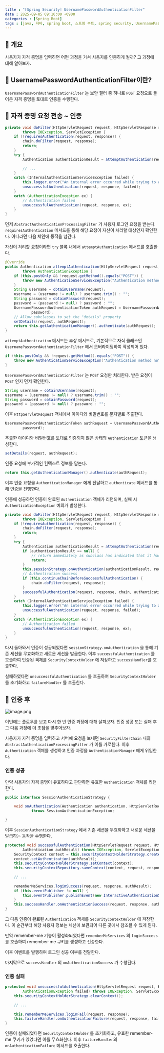 ```yaml
---
title : "[Spring Security] UsernamePasswordAuthenticationFilter"
date : 2025-09-05 09:10:00 +0900
categories : [Spring Boot]
tags : [java, 자바, spring boot, 스프링 부트, spring security, UsernamePasswordAuthenticationFilter]
---
```


## 📌 개요

사용자가 자격 증명을 입력하면 어떤 과정을 거쳐 사용자를 인증하게 될까? 그 과정에 대해 알아보자.

## 📌 UsernamePasswordAuthenticationFilter이란?

`UsernamePasswordAuthenticationFilter` 는 보안 필터 중 하나로 `POST` 요청으로 들어온 자격 증명을 토대로 인증을 수행한다.

## 📌 자격 증명 요청 전송 ~ 인증

```java
private void doFilter(HttpServletRequest request, HttpServletResponse response, FilterChain chain)
		throws IOException, ServletException {
	if (!requiresAuthentication(request, response)) {
		chain.doFilter(request, response);
		return;
	}
	try {
		Authentication authenticationResult = attemptAuthentication(request, response);
		
		// ...
	}
	catch (InternalAuthenticationServiceException failed) {
		this.logger.error("An internal error occurred while trying to authenticate the user.", failed);
		unsuccessfulAuthentication(request, response, failed);
	}
	catch (AuthenticationException ex) {
		// Authentication failed
		unsuccessfulAuthentication(request, response, ex);
	}
}
```

먼저 `AbstractAuthenticationProcessingFilter` 가 사용자 로그인 요청을 받는다. `requiresAuthentication` 메서드를 통해 해당 요청이 자신이 처리할 대상인지 확인한다. 아니라면 다음 체인에 동작을 넘긴다.

자신이 처리할 요청이라면 `try` 블록 내에서 `attemptAuthentication` 메서드를 호출한다.

```java
@Override
public Authentication attemptAuthentication(HttpServletRequest request, HttpServletResponse response)
		throws AuthenticationException {
	if (this.postOnly && !request.getMethod().equals("POST")) {
		throw new AuthenticationServiceException("Authentication method not supported: " + request.getMethod());
	}
	String username = obtainUsername(request);
	username = (username != null) ? username.trim() : "";
	String password = obtainPassword(request);
	password = (password != null) ? password : "";
	UsernamePasswordAuthenticationToken authRequest = UsernamePasswordAuthenticationToken.unauthenticated(username,
			password);
	// Allow subclasses to set the "details" property
	setDetails(request, authRequest);
	return this.getAuthenticationManager().authenticate(authRequest);
}
```

`attemptAuthentication` 메서드는 추상 메서드로, 기본적으로 자식 클래스인 `UsernamePasswordAuthenticationFilter` 에서 오버라이딩하여 작성되어 있다.

```java
if (this.postOnly && !request.getMethod().equals("POST")) {
	throw new AuthenticationServiceException("Authentication method not supported: " + request.getMethod());
}
```

`UsernamePasswordAuthenticationFilter` 는 `POST` 요청만 처리한다. 받은 요청이 `POST` 인지 먼저 확인한다.

```java
String username = obtainUsername(request);
username = (username != null) ? username.trim() : "";
String password = obtainPassword(request);
password = (password != null) ? password : "";
```

이후 `HttpServletRequest` 객체에서 아이디와 비밀번호를 문자열로 추출한다.

```java
UsernamePasswordAuthenticationToken authRequest = UsernamePasswordAuthenticationToken.unauthenticated(username,
		password);
```

추출한 아이디와 비밀번호를 토대로 인증되지 않은 상태의 `Authentication` 토큰을 생성한다.

```java
setDetails(request, authRequest);
```

인증 요청에 부가적인 컨텍스트 정보를 담는다.

```java
return this.getAuthenticationManager().authenticate(authRequest);
```

이후 인증 요청을 `AuthenticationManager` 에게 전달하고 `authenticate` 메서드를 통해 인증을 진행한다.

인증에 성공하면 인증이 완료된 `Authentication` 객체가 리턴되며, 실패 시 `AuthenticationException` 예외가 발생한다.

```java
private void doFilter(HttpServletRequest request, HttpServletResponse response, FilterChain chain)
		throws IOException, ServletException {
	if (!requiresAuthentication(request, response)) {
		chain.doFilter(request, response);
		return;
	}
	try {
		Authentication authenticationResult = attemptAuthentication(request, response);
		if (authenticationResult == null) {
			// return immediately as subclass has indicated that it hasn't completed
			return;
		}
		this.sessionStrategy.onAuthentication(authenticationResult, request, response);
		// Authentication success
		if (this.continueChainBeforeSuccessfulAuthentication) {
			chain.doFilter(request, response);
		}
		successfulAuthentication(request, response, chain, authenticationResult);
	}
	catch (InternalAuthenticationServiceException failed) {
		this.logger.error("An internal error occurred while trying to authenticate the user.", failed);
		unsuccessfulAuthentication(request, response, failed);
	}
	catch (AuthenticationException ex) {
		// Authentication failed
		unsuccessfulAuthentication(request, response, ex);
	}
}
```

다시 돌아와서 인증이 성공되었다면 `sessionStrategy.onAuthentication` 을 통해 기존 세션을 무효화하고 새로운 세션을 발급한다. 이후 `successfulAuthentication` 를 호출하여 인증된 객체를 `SecurityContextHolder` 에 저장하고 `successHandler`를 호출한다.

실패하였다면 `unsuccessfulAuthentication` 를 호출하여 `SecurityContextHolder` 를 초기화하고 `failureHandler` 를 호출한다.

## 📌 인증 후

![image.png](assets/img/spring-security/4.png)

이번에는 플로우를 보고 다시 한 번 인증 과정에 대해 살펴보자. 인증 성공 또는 실패 후 그 다음 과정에 더 초점을 맞추어보자.

사용자가 자격 증명을 입력하고 서버에 요청을 보내면 `SecurityFilterChain` 내의 `AbstractAuthenticationProcessingFilter` 가 이를 가로챈다. 이후 `Authentication` 객체를 생성하고 인증 과정을 `AuthenticationManager` 에게 위임한다.

### 인증 성공

만약 사용자의 자격 증명이 유효하다고 판단하면 유효한 `Authentication` 객체를 리턴한다.

```java
public interface SessionAuthenticationStrategy {

	void onAuthentication(Authentication authentication, HttpServletRequest request, HttpServletResponse response)
			throws SessionAuthenticationException;

}
```

이후 `SessionAuthenticationStrategy` 에서 기존 세션을 무효화하고 새로운 세션을 발급하는 동작을 수행한다.

```java
protected void successfulAuthentication(HttpServletRequest request, HttpServletResponse response, FilterChain chain,
		Authentication authResult) throws IOException, ServletException {
	SecurityContext context = this.securityContextHolderStrategy.createEmptyContext();
	context.setAuthentication(authResult);
	this.securityContextHolderStrategy.setContext(context);
	this.securityContextRepository.saveContext(context, request, response);
	
	// ...
	
	rememberMeServices.loginSuccess(request, response, authResult);
	if (this.eventPublisher != null) {
		this.eventPublisher.publishEvent(new InteractiveAuthenticationSuccessEvent(authResult, this.getClass()));
	}
	this.successHandler.onAuthenticationSuccess(request, response, authResult);
}
```

그 다음 인증이 완료된 `Authentication` 객체를 `SecurityContextHolder` 에 저장한다. 이 순간부터 해당 사용자 정보는 세션에 보관되어 다른 곳에서 참조될 수 있게 된다.

만약 remember-me 기능이 활성화되었다면 `rememberMeServices` 의 `loginSuccess` 를 호출하여 remember-me 쿠키를 생성하고 전송한다.

이후 이벤트를 발행하여 로그인 성공 여부를 전달한다.

마지막으로 `successHandler` 의 `onAuthenticationSuccess` 가 수행된다.

### 인증 실패

```java
protected void unsuccessfulAuthentication(HttpServletRequest request, HttpServletResponse response,
		AuthenticationException failed) throws IOException, ServletException {
	this.securityContextHolderStrategy.clearContext();
	
	// ...
	
	this.rememberMeServices.loginFail(request, response);
	this.failureHandler.onAuthenticationFailure(request, response, failed);
}
```

인증이 실패되었다면 `SecurityContextHolder` 를 초기화하고, 유효한 remember-me 쿠키가 있었다면 이를 무효화한다. 이후 `failureHandler`의 `onAuthenticationFailure` 메서드를 호출한다.